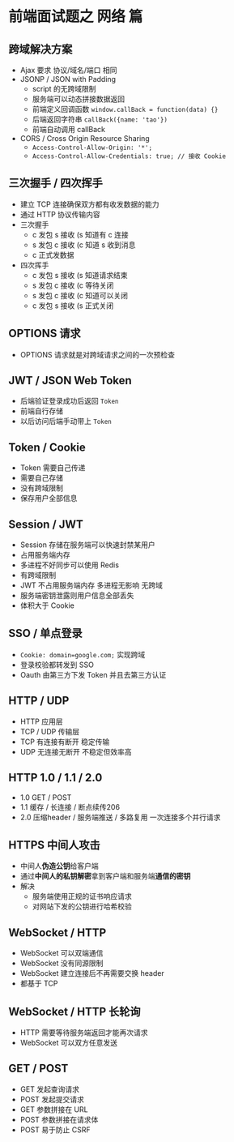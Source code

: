 # 前端面试题之 网络 篇

## 跨域解决方案
- Ajax 要求 协议/域名/端口 相同
- JSONP / JSON with Padding
    - script 的无跨域限制
    - 服务端可以动态拼接数据返回
    - 前端定义回调函数 `window.callBack = function(data) {}`
    - 后端返回字符串 `callBack({name: 'tao'})`
    - 前端自动调用 callBack
- CORS / Cross Origin Resource Sharing
    - `Access-Control-Allow-Origin: '*';`
    - `Access-Control-Allow-Credentials: true; // 接收 Cookie`

## 三次握手 / 四次挥手
- 建立 TCP 连接确保双方都有收发数据的能力
- 通过 HTTP 协议传输内容
- 三次握手
    - c 发包 s 接收 (s 知道有 c 连接
    - s 发包 c 接收 (c 知道 s 收到消息
    - c 正式发数据
- 四次挥手
    - c 发包 s 接收 (s 知道请求结束
    - s 发包 c 接收 (c 等待关闭
    - s 发包 c 接收 (c 知道可以关闭
    - c 发包 s 接收 (s 正式关闭

## OPTIONS 请求
- OPTIONS 请求就是对跨域请求之间的一次预检查

## JWT / JSON Web Token
- 后端验证登录成功后返回 `Token`
- 前端自行存储
- 以后访问后端手动带上 `Token`

## Token / Cookie
- Token 需要自己传递
- 需要自己存储
- 没有跨域限制
- 保存用户全部信息

## Session / JWT
- Session 存储在服务端可以快速封禁某用户
- 占用服务端内存
- 多进程不好同步可以使用 Redis
- 有跨域限制
- JWT 不占用服务端内存 多进程无影响 无跨域
- 服务端密钥泄露则用户信息全部丢失
- 体积大于 Cookie

## SSO / 单点登录
- `Cookie: domain=google.com;` 实现跨域
- 登录校验都转发到 SSO
- Oauth 由第三方下发 Token 并且去第三方认证

## HTTP / UDP
- HTTP 应用层
- TCP / UDP 传输层
- TCP 有连接有断开 稳定传输
- UDP 无连接无断开 不稳定但效率高

## HTTP 1.0 / 1.1 / 2.0
- 1.0 GET / POST
- 1.1 缓存 / 长连接 / 断点续传206
- 2.0 压缩header / 服务端推送 / 多路复用 一次连接多个并行请求

## HTTPS 中间人攻击
- 中间人**伪造公钥**给客户端
- 通过**中间人的私钥解密**拿到客户端和服务端**通信的密钥**
- 解决
    - 服务端使用正规的证书响应请求
    - 对网站下发的公钥进行哈希校验

## WebSocket / HTTP
- WebSocket 可以双端通信
- WebSocket 没有同源限制
- WebSocket 建立连接后不再需要交换 header
- 都基于 TCP

## WebSocket / HTTP 长轮询
- HTTP 需要等待服务端返回才能再次请求
- WebSocket 可以双方任意发送

## GET / POST
- GET 发起查询请求
- POST 发起提交请求
- GET 参数拼接在 URL
- POST 参数拼接在请求体
- POST 易于防止 CSRF

## 